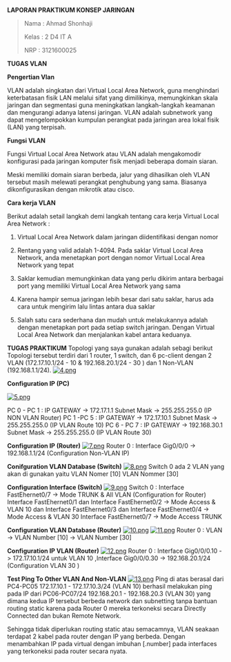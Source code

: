 **LAPORAN PRAKTIKUM KONSEP JARINGAN**

> Nama : Ahmad Shonhaji
>
> Kelas : 2 D4 IT A
>
> NRP : 3121600025

**TUGAS VLAN**

**Pengertian Vlan**

VLAN adalah singkatan dari Virtual Local Area Network, guna menghindari
keterbatasan fisik LAN melalui sifat yang dimilikinya, memungkinkan
skala jaringan dan segmentasi guna meningkatkan langkah-langkah keamanan
dan mengurangi adanya latensi jaringan. VLAN adalah subnetwork yang
dapat mengelompokkan kumpulan perangkat pada jaringan area lokal fisik
(LAN) yang terpisah.

**Fungsi VLAN**

Fungsi Virtual Local Area Network atau VLAN adalah mengakomodir
konfigurasi pada jaringan komputer fisik menjadi beberapa domain siaran.

Meski memiliki domain siaran berbeda, jalur yang dihasilkan oleh VLAN
tersebut masih melewati perangkat penghubung yang sama. Biasanya
dikonfigurasikan dengan mikrotik atau cisco.

**Cara kerja VLAN**

Berikut adalah setail langkah demi langkah tentang cara kerja Virtual
Local Area Network : 

1.  Virtual Local Area Network dalam jaringan diidentifikasi dengan
    nomor

2.  Rentang yang valid adalah 1-4094. Pada saklar Virtual Local Area
    Network, anda menetapkan port dengan nomor Virtual Local Area
    Network yang tepat 

3.  Saklar kemudian memungkinkan data yang perlu dikirim antara berbagai
    port yang memiliki Virtual Local Area Network yang sama 

4.  Karena hampir semua jaringan lebih besar dari satu saklar, harus ada
    cara untuk mengirim lalu lintas antara dua saklar

5.  Salah satu cara sederhana dan mudah untuk melakukannya adalah dengan
    menetapkan port pada setiap switch jaringan. Dengan Virtual Local
    Area Network dan menjalankan kabel antara keduanya. 

**TUGAS PRAKTIKUM**
Topologi yang saya gunakan adalah sebagi berikut Topologi tersebut terdiri dari 1 router, 1 switch, dan 6 pc-client dengan 2 VLAN (172.17.10.1/24 - 10  & 192.168.20.1/24 - 30 ) dan 1 Non-VLAN (192.168.1.1/24).
[![4.png](https://i.postimg.cc/0NTMvNmD/4.png)](https://postimg.cc/v1vHLb0Z)

**Configuration IP (PC)**

[![5.png](https://i.postimg.cc/MKwpRb4j/5.png)](https://postimg.cc/t7rbGP9X)

PC 0 - PC 1 : IP GATEWAY -> 172.17.1.1 Subnet Mask -> 255.255.255.0 (IP NON VLAN Router) PC 1 -PC 5 : IP GATEWAY -> 172.17.10.1 Subnet Mask -> 255.255.255.0 (IP VLAN Route 10) PC 6 - PC 7 : IP GATEWAY -> 192.168.30.1 Subnet Mask -> 255.255.255.0 (IP VLAN Route 30)


**Configuration IP (Router)**
[![7.png](https://i.postimg.cc/Dy6ZQjtb/7.png)](https://postimg.cc/XpZ448NV)
Router 0 : Interface Gig0/0/0 -> 192.168.1.1/24 (Configuration Non-VLAN IP)

**Conifguration VLAN Database (Switch)**
[![8.png](https://i.postimg.cc/NMxqhV86/8.png)](https://postimg.cc/k6DhKTpG)
Switch 0 ada 2 VLAN yang akan di gunakan yaitu VLAN Nomer [10]  VLAN Nommer [30]

**Configuration Interface (Switch)**
[![9.png](https://i.postimg.cc/mgtcXJzJ/9.png)](https://postimg.cc/JsC4tTQ5)
Switch 0 : Interface FastEhernet0/7 -> Mode TRUNK & All VLAN (Configuration for Router) Interface FastEhernet0/1 dan Interface FastEhernet0/2  -> Mode Access & VLAN 10  dan Interface FastEhernet0/3 dan Interface FastEhernet0/4 -> Mode Access & VLAN 30  Interface FastEhernet0/7 -> Mode Access TRUNK

**Configuration VLAN Database (Router)**
[![10.png](https://i.postimg.cc/Vv1jT83m/10.png)](https://postimg.cc/ZB7BB1bM)
[![11.png](https://i.postimg.cc/Y2srb3gy/11.png)](https://postimg.cc/6TCxQCMd)
Router 0 : VLAN -> VLAN Number [10] -> VLAN Number [30]


**Configuration IP VLAN (Router)**
[![12.png](https://i.postimg.cc/VvLFvw44/12.png)](https://postimg.cc/CBX8rW3f)
Router 0 : Interface Gig0/0/0.10 -> 172.17.10.1/24 untuk VLAN 10 ,Interface Gig0/0/0.30 -> 192.168.20.1/24 (Configuration VLAN 30 )

**Test Ping To Other VLAN And Non-VLAN**
[![13.png](https://i.postimg.cc/V6brzLxX/13.png)](https://postimg.cc/ftDTKZTb)
Ping di atas berasal dari PC4-PC05 172.17.10.1 - 172.17.10.3/24 (VLAN 10) berhasil melakukan ping pada IP dari PC06-PC07/24 192.168.20.1 - 192.168.20.3 (VLAN 30) yang dimana kedua IP tersebut berbeda network dan subnetting tanpa bantuan routing static karena pada Router 0 mereka terkoneksi secara Directly Connected dan bukan Remote Network.

Sehingga tidak diperlukan routing static atau semacamnya, VLAN seakaan terdapat 2 kabel pada router dengan IP yang berbeda. Dengan menambahkan IP pada virtual dengan imbuhan [.number] pada interfaces yang terkoneksi pada router secara nyata.

